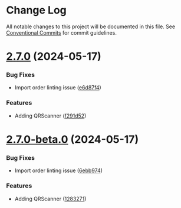 # Change Log

All notable changes to this project will be documented in this file.
See [Conventional Commits](https://conventionalcommits.org) for commit guidelines.

# [2.7.0](https://github.com/apolyanov/impulse-ui/compare/v2.6.1...v2.7.0) (2024-05-17)


### Bug Fixes

* Import order linting issue ([e6d87f4](https://github.com/apolyanov/impulse-ui/commit/e6d87f43440e5369ba7a94107ebe542e77eb7e0c))


### Features

* Adding QRScanner ([f291d52](https://github.com/apolyanov/impulse-ui/commit/f291d529aa5df973083eee90594f9b6a06350a1b))





# [2.7.0-beta.0](https://github.com/apolyanov/impulse-ui/compare/v2.6.1...v2.7.0-beta.0) (2024-05-17)


### Bug Fixes

* Import order linting issue ([6ebb974](https://github.com/apolyanov/impulse-ui/commit/6ebb97466c18e20cba2856bb6618ac7a1d1441fc))


### Features

* Adding QRScanner ([1283271](https://github.com/apolyanov/impulse-ui/commit/12832715fcbf6ab78911ae911c305baeef98d148))
